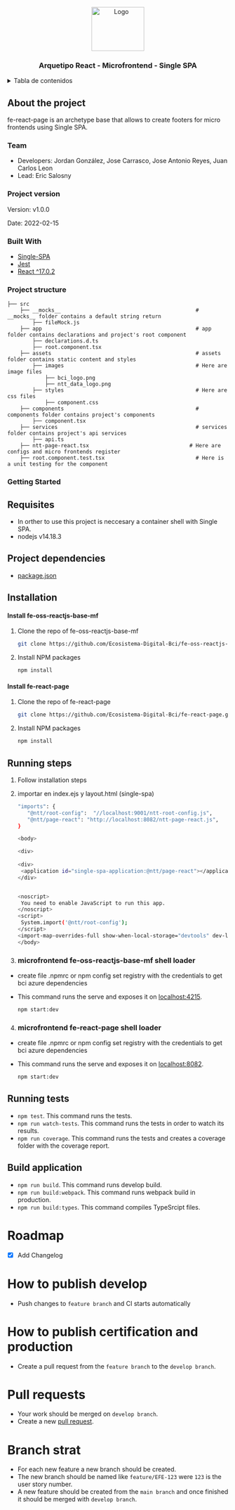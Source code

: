 <div id="top"></div>

<!-- PROJECT LOGO -->
<br />
<div align="center">
  <a>
    <img src="https://upload.wikimedia.org/wikipedia/commons/thumb/4/47/React.svg/250px-React.svg.png" alt="Logo" width="120" height="100">
  </a>

  <h3 align="center">Arquetipo React - Microfrontend - Single SPA</h3>
</div>



<!-- TABLE OF CONTENTS -->
<details>
  <summary>Tabla de contenidos</summary>
  <ol>
    <li>
      <a href="#about-the-project">About the poroject</a>
      <ul>
        <li><a href="#team">Team</a></li>
        <li><a href="#project-version">Project version</a></li>
        <li><a href="#built-with">Built With</a></li>
        <li><a href="#project-structure">Project structure</a></li>
      </ul>
    </li>
    <li>
      <a href="#getting-started">Getting Started</a>
      <ul>
        <li><a href="#requisites">Requisites</a></li>
        <li><a href="#project-dependencies">Project dependencies</a></li>
        <li><a href="#installation">Installation</a></li>
        <ul>
          <li><a href="#install-fe-oss-reactjs-base-mf">Install fe-oss-reactjs-base-mf</a></li>
          <li><a href="#install-fe-react-page">Install fe-react-page</a></li>
        </ul>
        <li><a href="#running-steps">Running steps</a></li>
        <ul>
          <li><a href="#microfrontend-fe-oss-reactjs-base-mf-shell-loader">microfrontend fe-oss-reactjs-base-mf shell loader</a></li>
          <li><a href="#microfrontend-fe-react-page-shell-loader">microfrontend fe-react-page shell loader</a></li>
          <li><a href="#running-tests">Running tests</a></li>
          <li><a href="#build-application">Build aplication</a></li>
        </ul>
      </ul>
    </li>
    <li><a href="#roadmap">Roadmap</a></li>
    <li><a href="#how-to-publish-develop">How to publish develop</a></li>
    <li><a href="#how-to-publish-certification-and-production">How to publish certification and production</a></li>
    <li><a href="#pull-requests">Pull requests</a></li>
    <li><a href="#branch-strat">Branch strategies</a></li>
  </ol>
</details>

<!-- About the project -->
## About the project
fe-react-page is an archetype base that allows to create footers for micro frontends using Single SPA.

<!-- Team -->
### Team

- Developers: Jordan González, Jose Carrasco, Jose Antonio Reyes, Juan Carlos Leon
- Lead: Eric Salosny

<!-- Project version -->
### Project version
Version: v1.0.0

Date: 2022-02-15

<!-- Built With -->
### Built With

* [Single-SPA](https://single-spa.js.org/)
* [Jest](https://jestjs.io/)
* [React ^17.0.2](https://reactjs.org/)

<!-- Project structure -->
### Project structure

    ├── src                                                     
        ├── __mocks__                                           # __mocks__ folder contains a default string return
            ├── fileMock.js
        ├── app                                                 # app folder contains declarations and project's root component
            ├── declarations.d.ts
            ├── root.component.tsx            
        ├── assets                                              # assets folder contains static content and styles
            ├── images                                          # Here are image files
                ├── bci_logo.png
                ├── ntt_data_logo.png
            ├── styles                                          # Here are css files
                ├── component.css
        ├── components                                          # components folder contains project's components
            ├── component.tsx  
        ├── services                                            # services folder contains project's api services
            ├── api.ts
        ├── ntt-page-react.tsx                                # Here are configs and micro frontends register
        ├── root.component.test.tsx                             # Here is a unit testing for the component


<!-- GETTING STARTED -->
### Getting Started

<!-- Requisites -->
## Requisites

- In orther to use this project is neccesary a container shell with Single SPA.
- nodejs v14.18.3

<!-- Project dependencies -->
## Project dependencies

- [package.json](package.json)

<!-- Installation -->
## Installation

<!-- git clone https://github.com/frodrisu/Celula_Microfrontend/tree/Arquetipos/fe-oss-ng-base-mf -->

<!-- Install fe-oss-reactjs-base-mf -->
#### Install fe-oss-reactjs-base-mf
1. Clone the repo of fe-oss-reactjs-base-mf
   ```sh
   git clone https://github.com/Ecosistema-Digital-Bci/fe-oss-reactjs-base-mf.git
   ```
2. Install NPM packages
   ```sh
   npm install
   ```
<!-- Install fe-react-page -->
#### Install fe-react-page
1. Clone the repo of fe-react-page
   ```sh
   git clone https://github.com/Ecosistema-Digital-Bci/fe-react-page.git
   ```
2. Install NPM packages
   ```sh
   npm install
   ```

<!-- Running steps -->
## Running steps

1. Follow installation steps
2. importar en index.ejs y layout.html (single-spa)

   ```sh
   "imports": {
      "@ntt/root-config":  "//localhost:9001/ntt-root-config.js", 
      "@ntt/page-react": "http://localhost:8082/ntt-page-react.js",  
   }
   
   <body>

   <div>
    
   <div>
    <application id="single-spa-application:@ntt/page-react"></application>
   </div>


   <noscript>
    You need to enable JavaScript to run this app.
   </noscript>
   <script>
    System.import('@ntt/root-config');
   </script>
   <import-map-overrides-full show-when-local-storage="devtools" dev-libs></import-map-overrides-full>
   </body>
   ```

<!-- microfrontend fe-oss-reactjs-base-mf shell loader -->
3. ###  microfrontend fe-oss-reactjs-base-mf shell loader 
-  create file .npmrc or npm config set registry <registry url> with the credentials to get bci azure dependencies
- This command runs the serve and exposes it on [localhost:4215](http://localhost:4215/).

   ```sh
   npm start:dev
   ```

<!-- microfrontend fe-react-page shell loader -->
4. ###  microfrontend fe-react-page shell loader
-  create file .npmrc or npm config set registry <registry url> with the credentials to get bci azure dependencies
- This command runs the serve and exposes it on [localhost:8082](http://localhost:8082/).

   ```sh
   npm start:dev
   ```

<!-- Runnig tests -->
## Running tests
- `npm test`. This command runs the tests.
- `npm run watch-tests`. This command runs the tests in order to watch its results.
- `npm run coverage`. This command runs the tests and creates a coverage folder with the coverage report.

<!-- Build application -->
## Build application
- `npm run build`.  This command runs develop build.
- `npm run build:webpack`. This command runs webpack build in production.
- `npm run build:types`. This command compiles TypeSrcipt files.

<!-- Roadmap -->
# Roadmap

- [x] Add Changelog

<!-- How to publish develop -->
# How to publish develop

- Push changes to `feature branch` and CI starts automatically

<!-- How to publish certification and production -->
# How to publish certification and production

- Create a pull request from the `feature branch` to the `develop branch`.

<!-- Pull requests -->
# Pull requests

- Your work should be merged on `develop branch`.
- Create a new [pull request](https://github.com/Ecosistema-Digital-Bci/fe-single-spa-shell-base.git/pulls). 

<!-- Branch strategy -->
# Branch strat

- For each new feature a new branch should be created.
- The new branch should be named like `feature/EFE-123` were `123` is the user story number.
- A new feature should be created from the `main branch` and once finished it should be merged with `develop branch`.
